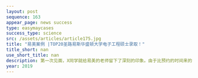 ```yaml
---
layout: post
sequence: 163
appear_page: news success
type: easymaycases
success_type: science
src: /assets/articles/article175.jpg
title: "易美案例 |TOP20圣路易斯华盛顿大学电子工程硕士录取！"
title_short: nan
use_short_title: nan
description: 第一次见面，X同学就给易美的老师留下了深刻的印象。由于比预约的时间来的稍早，X同学独自呆在了会客室，但是他并没有无聊地消磨时间，在这里，他戴上了耳机，开始做起了GRE的练习题。在之后的交谈中，易美的老师了解到，X同学是一位脚踏实地的学生，对于学习，X同学一直是默默地努力付出，但是总不尽人意。自己在屡次的GRE考试中也未能如愿取得好成绩。在剩余不多的本科学习生涯中，一筹莫展的X同学这才找到了易美的老师。
year: 2019
---
```


